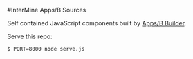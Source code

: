 #InterMine Apps/B Sources

Self contained JavaScript components built by [Apps/B Builder](https://github.com/intermine/apps-b-builder).

Serve this repo:

```bash
$ PORT=8000 node serve.js
```
